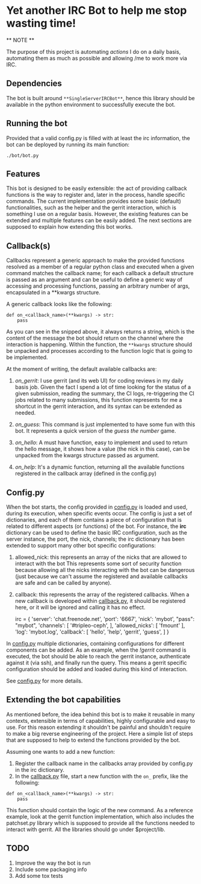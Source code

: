 # Yet another IRC Bot to help me stop wasting time!

** NOTE **

The purpose of this project is automating _actions_ I do on a daily basis, automating them
as much as possible and allowing /me to work more via IRC.

## Dependencies

The bot is built around `**SingleServerIRCBot**`, hence this library should be available in
the python environment to successfully execute the bot.

## Running the bot

Provided that a valid config.py is filled with at least the irc information, the bot can be
deployed by running its main function:

    ./bot/bot.py

## Features

This bot is designed to be easily extensible: the act of providing callback functions is
the way to register and, later in the process, handle specific commands. The current
implementation provides some basic (default) functionalities, such as the helper and the
gerrit interaction, which is something I use on a regular basis.
However, the existing features can be extended and multiple features can be easily added.
The next sections are supposed to explain how extending this bot works.

## Callback(s)

Callbacks represent a generic approach to make the provided functions resolved as a member
of a regular python class and executed when a given command matches the callback name; for
each callback a default structure is passed as an argument and can be useful to define a
generic way of accessing and processing functions, passing an arbitrary number of args,
encapsulated in a **kwargs structure.

A generic callback looks like the following:

```
def on_<callback_name>(**kwargs) -> str:
    pass
```

As you can see in the snipped above, it always returns a string, which is the content of
the message the bot should return on the channel where the interaction is happening.
Within the function, the `**kwargs` structure should be unpacked and processes according
to the function logic that is going to be implemented.

At the moment of writing, the default available callbacks are:

1. *on_gerrit*: I use gerrit (and its web UI) for coding reviews in my daily basis job. Given
              the fact I spend a lot of time looking for the status of a given submission,
              reading the summary, the CI logs, re-triggering the CI jobs related to many
              submissions, this function represents for me a shortcut in the gerrit interaction,
              and its syntax can be extended as needed.

2. *on_guess*: This command is just implemented to have some fun with this bot. It represents
             a quick version of the *guess the number* game.

3. *on_hello*: A must have function, easy to implement and used to return the hello message,
             it shows how a value (the nick in this case), can be unpacked from the kwargs
             structure passed as argument.

4. *on_help*:  It's a dynamic function, returning all the available functions registered in
             the callback array (defined in the config.py)

## Config.py

When the bot starts, the config provided in [config.py](https://github.com/fmount/cephbot/blob/master/config.py)
is loaded and used, during its execution, when specific events occur.
The config is just a set of dictionaries, and each of them contains a piece of configuration
that is related to different aspects (or functions) of the bot.
For instance, the **irc** dictionary can be used to define the basic IRC configuration, such as
the server instance, the port, the nick, channels; the irc dictionary has been extended to
support many other bot specific configurations:

1. allowed\_nick: this represents an array of the nicks that are allowed to interact with
   the bot This represents some sort of security function because allowing all the nicks
   interacting with the bot can be dangerous (just because we can't assume the registered
   and available callbacks are safe and can be called by anyone).

2. callback: this represents the array of the registered callbacks. When a new callback is
   developed within [callback.py](https://github.com/fmount/cephbot/blob/master/bot/callback.py),
   it should be registered here, or it will be ignored and calling it has no effect.


    irc = {
        'server': 'chat.freenode.net',
        'port': '6667',
        'nick': 'mybot',
        "pass": "mybot",
        'channels': [
            '#tripleo-ceph',
        ],
        'allowed_nicks': [
            'fmount'
        ],
        'log': 'mybot.log',
        'callback': [
            'hello',
            'help',
            'gerrit',
            'guess',
        ]
    }


In [config.py](https://github.com/fmount/cephbot/blob/master/config.py) multiple dictionaries,
containing configurations for different components can be added.
As an example, when the *!gerrit* command is executed, the bot should be able to reach the
gerrit instance, authenticate against it (via ssh), and finally run the query.
This means a gerrit specific configuration should be added and loaded during this kind of
interaction.

See [config.py](https://github.com/fmount/cephbot/blob/master/config.py) for more details.

## Extending the bot capabilities

As mentioned before, the idea behind this bot is to make it reusable in many contexts,
extensible in terms of capabilities, highly configurable and easy to use.
For this reason extending it shouldn't be painful and shouldn't require to make a big
reverse engineering of the project.
Here a simple list of steps that are supposed to help to extend the functions provided by
the bot.

Assuming one wants to add a new function:

1. Register the callback name in the callbacks array provided by config.py in the irc
   dictionary.
2. In the [callback.py](https://github.com/fmount/cephbot/blob/master/bot/callback.py) file,
   start a new function with the `on_` prefix, like the following:

```
def on_<callback_name>(**kwargs) -> str:
    pass
```

This function should contain the logic of the new command. As a reference example, look at the
gerrit function implementation, which also includes the patchset.py library which is supposed
to provide all the functions needed to interact with gerrit.
All the libraries should go under $project/lib.

## TODO

1. Improve the way the bot is run
2. Include some packaging info
3. Add some tox tests
